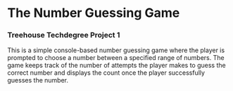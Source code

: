 # The Number Guessing Game
### Treehouse Techdegree Project 1
This is a simple console-based number guessing game where the player is prompted to choose a number between a specified range of numbers. The game keeps track of the number of attempts the player makes to guess the correct number and displays the count once the player successfully guesses the number.
